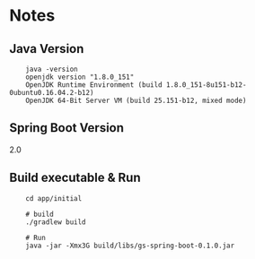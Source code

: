 # Notes

## Java Version
```
    java -version
    openjdk version "1.8.0_151"
    OpenJDK Runtime Environment (build 1.8.0_151-8u151-b12-0ubuntu0.16.04.2-b12)
    OpenJDK 64-Bit Server VM (build 25.151-b12, mixed mode)
```
## Spring Boot Version
2.0

## Build executable & Run
```
    cd app/initial

    # build
    ./gradlew build

    # Run
    java -jar -Xmx3G build/libs/gs-spring-boot-0.1.0.jar
```
